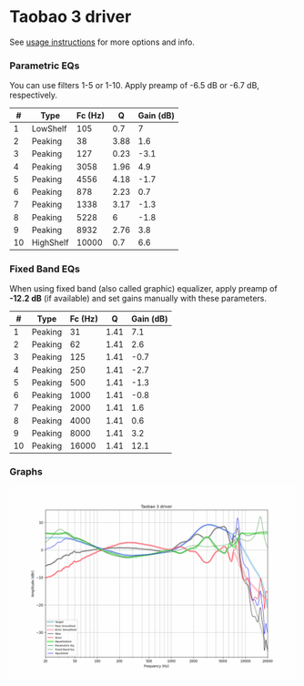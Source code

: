 # Taobao 3 driver
See [usage instructions](https://github.com/jaakkopasanen/AutoEq#usage) for more options and info.

### Parametric EQs
You can use filters 1-5 or 1-10. Apply preamp of -6.5 dB or -6.7 dB, respectively.

|   # | Type      |   Fc (Hz) |    Q |   Gain (dB) |
|-----|-----------|-----------|------|-------------|
|   1 | LowShelf  |       105 | 0.7  |         7   |
|   2 | Peaking   |        38 | 3.88 |         1.6 |
|   3 | Peaking   |       127 | 0.23 |        -3.1 |
|   4 | Peaking   |      3058 | 1.96 |         4.9 |
|   5 | Peaking   |      4556 | 4.18 |        -1.7 |
|   6 | Peaking   |       878 | 2.23 |         0.7 |
|   7 | Peaking   |      1338 | 3.17 |        -1.3 |
|   8 | Peaking   |      5228 | 6    |        -1.8 |
|   9 | Peaking   |      8932 | 2.76 |         3.8 |
|  10 | HighShelf |     10000 | 0.7  |         6.6 |

### Fixed Band EQs
When using fixed band (also called graphic) equalizer, apply preamp of **-12.2 dB** (if available) and set gains manually with these parameters.

|   # | Type    |   Fc (Hz) |    Q |   Gain (dB) |
|-----|---------|-----------|------|-------------|
|   1 | Peaking |        31 | 1.41 |         7.1 |
|   2 | Peaking |        62 | 1.41 |         2.6 |
|   3 | Peaking |       125 | 1.41 |        -0.7 |
|   4 | Peaking |       250 | 1.41 |        -2.7 |
|   5 | Peaking |       500 | 1.41 |        -1.3 |
|   6 | Peaking |      1000 | 1.41 |        -0.8 |
|   7 | Peaking |      2000 | 1.41 |         1.6 |
|   8 | Peaking |      4000 | 1.41 |         0.6 |
|   9 | Peaking |      8000 | 1.41 |         3.2 |
|  10 | Peaking |     16000 | 1.41 |        12.1 |

### Graphs
![](./Taobao%203%20driver.png)
